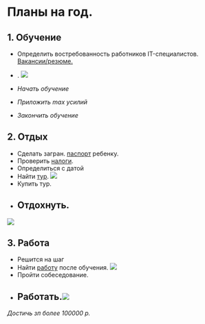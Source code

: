 # Планы на год.

## 1. Обучение

* Определить востребованность работников IT-специалистов. [Вакансии/резюме.](https://belgorod.hh.ru/)

* .
![](GeekBrains.png)
* _Начать обучение_
* _Приложить max усилий_
* _Закончить обучение_

## 2. Отдых

* Сделать загран. [паспорт](https://esia.gosuslugi.ru/) ребенку.
* Проверить [налоги](https://www.nalog.gov.ru/).
* Определиться с датой
* Найти [тур](https://anex-tour.ru/).
![](%D0%BB%D0%BE%D0%B3%D0%BE.png)
* Купить тур.
* ## Отдохнуть.
![](Idei-dlya-shkolnykh-vecherinok.jpg) 

## 3. Работа
* Решится на шаг
* Найти [работу](https://belgorod.hh.ru/) после обучения.
![](HeadHunter_logo.png)
* Пройти собеседование.
* ## Работать.![](1000x500_komp.jpg) 
*Достичь зп более 100000 р.*
